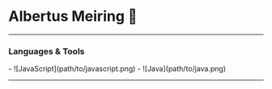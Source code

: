 ### <h1>Albertus Meiring 👋</h1> 

<hr>

<h3>Languages & Tools</h3>
- ![JavaScript](path/to/javascript.png)
- ![Java](path/to/java.png)
<hr>



<!--
**AlbertusM/AlbertusM** is a ✨ _special_ ✨ repository because its `README.md` (this file) appears on your GitHub profile.

Here are some ideas to get you started:

- 🔭 I’m currently working on ...
- 🌱 I’m currently learning ...
- 👯 I’m looking to collaborate on ...
- 🤔 I’m looking for help with ...
- 💬 Ask me about ...
- 📫 How to reach me: ...
- 😄 Pronouns: ...
- ⚡ Fun fact: ...
-->
